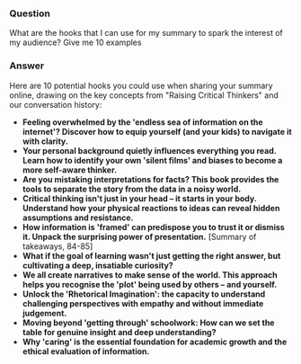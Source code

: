 ### Question

What are the hooks that I can use for my summary to spark the interest of my audience? Give me 10 examples

### Answer

Here are 10 potential hooks you could use when sharing your summary online, drawing on the key concepts from "Raising Critical Thinkers" and our conversation history:

- **Feeling overwhelmed by the 'endless sea of information on the internet'? Discover how to equip yourself (and your kids) to navigate it with clarity.**
- **Your personal background quietly influences everything you read. Learn how to identify your own 'silent films' and biases to become a more self-aware thinker.**
- **Are you mistaking interpretations for facts? This book provides the tools to separate the story from the data in a noisy world.**
- **Critical thinking isn't just in your head – it starts in your body. Understand how your physical reactions to ideas can reveal hidden assumptions and resistance.**
- **How information is 'framed' can predispose you to trust it or dismiss it. Unpack the surprising power of presentation.** [Summary of takeaways, 84-85]
- **What if the goal of learning wasn't just getting the right answer, but cultivating a deep, insatiable curiosity?**
- **We all create narratives to make sense of the world. This approach helps you recognise the 'plot' being used by others – and yourself.**
- **Unlock the 'Rhetorical Imagination': the capacity to understand challenging perspectives with empathy and without immediate judgement.**
- **Moving beyond 'getting through' schoolwork: How can we set the table for genuine insight and deep understanding?**
- **Why 'caring' is the essential foundation for academic growth and the ethical evaluation of information.**